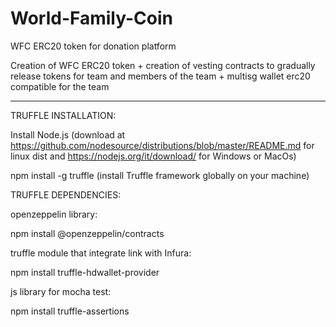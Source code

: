 # World-Family-Coin
WFC ERC20 token for donation platform

Creation of WFC ERC20 token + creation of vesting contracts to gradually release tokens for team and members of the team  + multisg wallet erc20 compatible for the team

-----------------------------------------------------------------------------------------------------------------------
TRUFFLE INSTALLATION:

Install Node.js (download at https://github.com/nodesource/distributions/blob/master/README.md for linux dist and https://nodejs.org/it/download/ for Windows or MacOs)

npm install -g truffle (install Truffle framework globally on your machine)

TRUFFLE DEPENDENCIES:

openzeppelin library:

npm install @openzeppelin/contracts

truffle module that integrate link with Infura:

npm install truffle-hdwallet-provider

js library for mocha test:

npm install truffle-assertions
